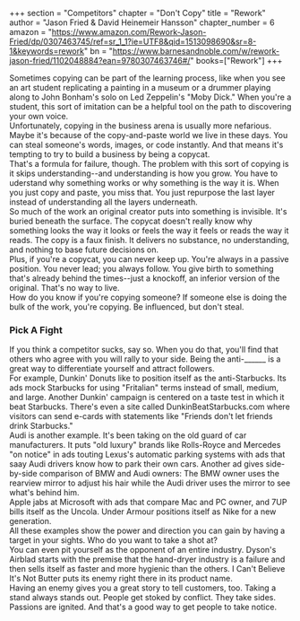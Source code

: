 +++
section = "Competitors"
chapter = "Don't Copy"
title = "Rework"
author = "Jason Fried & David Heinemeir Hansson"
chapter_number = 6
amazon = "https://www.amazon.com/Rework-Jason-Fried/dp/0307463745/ref=sr_1_1?ie=UTF8&qid=1513098690&sr=8-1&keywords=rework"
bn = "https://www.barnesandnoble.com/w/rework-jason-fried/1102048884?ean=9780307463746#/"
books=["Rework"]
+++

Sometimes copying can be part of the learning process, like when you see an art student replicating a painting in a museum or a drummer playing along to John Bonham's solo on Led Zeppelin's "Moby Dick." When you're a student, this sort of imitation can be a helpful tool on the path to discovering your own voice.  
Unfortunately, copying in the business arena is usually more nefarious. Maybe it's because of the copy-and-paste world we live in these days. You can steal someone's words, images, or code instantly. And that means it's tempting to try to build a business by being a copycat.  
That's a formula for failure, though. The problem with this sort of copying is it skips understanding--and understanding is how you grow. You have to uderstand why something works or why something is the way it is. When you just copy and paste, you miss that. You just repurpose the last layer instead of understanding all the layers underneath.  
So much of the work an original creator puts into something is invisible. It's buried beneath the surface. The copycat doesn't really know why something looks the way it looks or feels the way it feels or reads the way it reads. The copy is a faux finish. It delivers no substance, no understanding, and nothing to base future decisions on.  
Plus, if you're a copycat, you can never keep up. You're always in a passive position. You never lead; you always follow. You give birth to something that's already behind the times--just a knockoff, an inferior version of the original. That's no way to live.  
How do you know if you're copying someone? If someone else is doing the bulk of the work, you're copying. Be influenced, but don't steal.  
### Pick A Fight 
If you think a competitor sucks, say so. When you do that, you'll find that others who agree with you will rally to your side. Being the anti-______ is a great way to differentiate yourself and attract followers.  
For example, Dunkin' Donuts like to position itself as the anti-Starbucks. Its ads mock Starbucks for using "Fritalian" terms instead of small, medium, and large. Another Dunkin' campaign is centered on a taste test in which it beat Starbucks. There's even a site called DunkinBeatStarbucks.com where visitors can send e-cards with statements like "Friends don't let friends drink Starbucks."  
Audi is another example. It's been taking on the old guard of car manufacturers. It puts "old luxury" brands like Rolls-Royce and Mercedes "on  notice" in ads touting Lexus's automatic parking systems with ads that saay Audi drivers know how to park their own cars. Another ad gives side-by-side comparison of BMW and Audi owners: The BMW owner uses the rearview mirror to adjust his hair while the Audi driver uses the mirror to see what's behind him.  
Apple jabs at Microsoft with ads that compare Mac and PC owner, and 7UP bills itself as the Uncola. Under Armour positions itself as Nike for a new generation.  
All these examples show the power and direction you can gain by having a target in your sights. Who do you want to take a shot at?  
You can even pit yourself as the opponent of an entire industry. Dyson's Airblad starts with the premise that the hand-dryer industry is a failure and then sells itself as faster and more hygienic than the others. I Can't Believe It's Not Butter puts its enemy right there in its product name.  
Having an enemy gives you a great story to tell customers, too. Taking a stand always stands out. People get stoked by conflict. They take sides. Passions are ignited. And that's a good way to get people to take notice.  